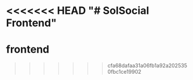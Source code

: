 <<<<<<< HEAD
"# SolSocial Frontend" 
=======
# frontend
>>>>>>> cfa68dafaa31a06fb1a92a2025350fbc1ce19902
